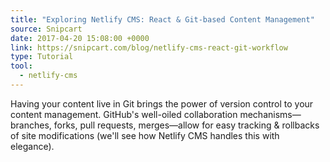 ```yaml
---
title: "Exploring Netlify CMS: React & Git-based Content Management"
source: Snipcart
date: 2017-04-20 15:08:00 +0000
link: https://snipcart.com/blog/netlify-cms-react-git-workflow
type: Tutorial
tool:
  - netlify-cms 
---
```

Having your content live in Git brings the power of version control to your content management. GitHub's well-oiled collaboration mechanisms—branches, forks, pull requests, merges—allow for easy tracking & rollbacks of site modifications (we'll see how Netlify CMS handles this with elegance).





